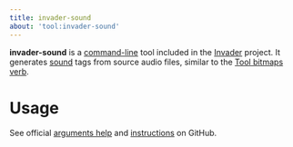 ```yaml
---
title: invader-sound
about: 'tool:invader-sound'
---
```

**invader-sound** is a [command-line](~) tool included in the [Invader](~) project. It generates [sound](~) tags from source audio files, similar to the [Tool bitmaps verb](~h1a-tool#sounds-compilation).

# Usage
See official [arguments help][docs] and [instructions][docs2] on GitHub.

[docs]: https://github.com/SnowyMouse/invader#invader-sound
[docs2]: https://github.com/SnowyMouse/invader/wiki/Creating-a-sound
